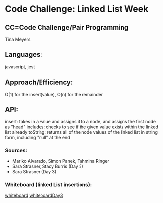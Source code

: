 # Code Challenge: Linked List Week

## CC=Code Challenge/Pair Programming

Tina Meyers

## Languages:

javascript, jest

## Approach/Efficiency:

O(1) for the insert(value), O(n) for the remainder

## API:

insert: takes in a value and assigns it to a node, and assigns the first node as "head"
includes: checks to see if the given value exists within the linked list already
toString: returns all of the node values of the linked list in string form, including "null" at the end

### Sources:

- Mariko Alvarado, Simon Panek, Tahmina Ringer
- Sara Strasner, Stacy Burris (Day 2)
- Sara Strasner (Day 3)

### Whiteboard (linked List insertions):

[whiteboard](../assets/LL-insertions.png)
[whiteboardDay3](../assests/KthFromEnd.png)
